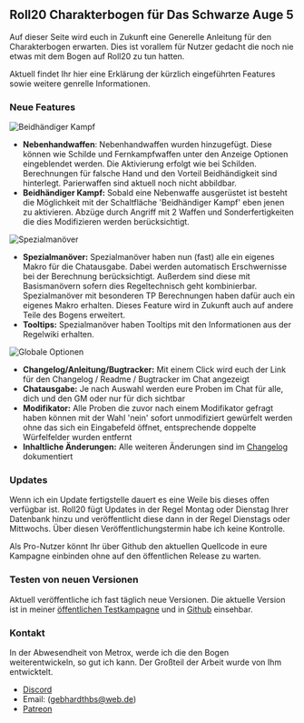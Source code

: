 ## Roll20 Charakterbogen für Das Schwarze Auge 5

Auf dieser Seite wird euch in Zukunft eine Generelle Anleitung für den Charakterbogen erwarten. Dies ist vorallem für Nutzer gedacht die noch nie etwas mit dem Bogen auf Roll20 zu tun hatten.

Aktuell findet Ihr hier eine Erklärung der kürzlich eingeführten Features sowie weitere genrelle Informationen.

### Neue Features

![Beidhändiger Kampf](https://i.imgur.com/8ytS1Zu.png)
 * **Nebenhandwaffen**: Nebenhandwaffen wurden hinzugefügt. Diese können wie Schilde und Fernkampfwaffen unter den Anzeige Optionen eingeblendet werden. Die Aktivierung erfolgt wie bei Schilden. Berechnungen für falsche Hand und den Vorteil Beidhändigkeit sind hinterlegt. Parierwaffen sind aktuell noch nicht abbildbar.
 * **Beidhändiger Kampf:** Sobald eine Nebenwaffe ausgerüstet ist besteht die Möglichkeit mit der Schaltfläche 'Beidhändiger Kampf' eben jenen zu aktivieren. Abzüge durch Angriff mit 2 Waffen und Sonderfertigkeiten die dies Modifizieren werden berücksichtigt.
 
![Spezialmanöver](https://i.imgur.com/4n5EHku.png)
 * **Spezialmanöver:** Spezialmanöver haben nun (fast) alle ein eigenes Makro für die Chatausgabe. Dabei werden automatisch Erschwernisse bei der Berechnung berücksichtigt. Außerdem sind diese mit Basismanövern sofern dies Regeltechnisch geht kombinierbar. Spezialmanöver mit besonderen TP Berechnungen haben dafür auch ein eigenes Makro erhalten. Dieses Feature wird in Zukunft auch auf andere Teile des Bogens erweitert.
 * **Tooltips:** Spezialmanöver haben Tooltips mit den Informationen aus der Regelwiki erhalten.

![Globale Optionen](https://i.imgur.com/GpYN42a.png)
 * **Changelog/Anleitung/Bugtracker:** Mit einem Click wird euch der Link für den Changelog / Readme / Bugtracker im Chat angezeigt
 * **Chatausgabe:** Je nach Auswahl werden eure Proben im Chat für alle, dich und den GM oder nur für dich sichtbar
 * **Modifikator:** Alle Proben die zuvor nach einem Modifikator gefragt haben können mit der Wahl 'nein' sofort unmodifiziert gewürfelt werden ohne das sich ein Eingabefeld öffnet, entsprechende doppelte Würfelfelder wurden entfernt
 * **Inhaltliche Änderungen:** Alle weiteren Änderungen sind im [Changelog](https://github.com/Meteox/roll20-character-sheets/blob/master/Das_Schwarze_Auge_5/changelog.md) dokumentiert

### Updates

Wenn ich ein Update fertigstelle dauert es eine Weile bis dieses offen verfügbar ist. Roll20 fügt Updates in der Regel Montag oder Dienstag Ihrer Datenbank hinzu und veröffentlicht diese dann in der Regel Dienstags oder Mittwochs. Über diesen Veröffentlichungstermin habe ich keine Kontrolle.

Als Pro-Nutzer könnt Ihr über Github den aktuellen Quellcode in eure Kampagne einbinden ohne auf den öffentlichen Release zu warten.


### Testen von neuen Versionen

Aktuell veröffentliche ich fast täglich neue Versionen. Die aktuelle Version ist in meiner [öffentlichen Testkampagne](https://app.roll20.net/join/1206379/qP-T_Q) und in [Github](https://github.com/Meteox/roll20-character-sheets/tree/master/Das_Schwarze_Auge_5) einsehbar. 

### Kontakt

In der Abwesendheit von Metrox, werde ich die den Bogen weiterentwickeln, so gut ich kann. Der Großteil der Arbeit wurde von Ihm entwicktelt.

* [Discord](https://discord.gg/KT5qj9)
* Email: (gebhardthbs@web.de)
* [Patreon](https://www.patreon.com/user?u=118076)
